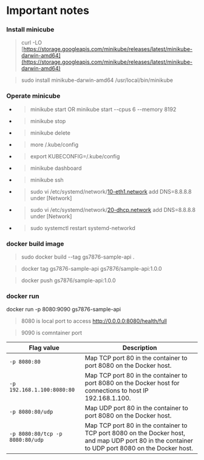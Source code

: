 # Important notes

### Install minicube

> curl -LO [https://storage.googleapis.com/minikube/releases/latest/minikube-darwin-amd64](https://storage.googleapis.com/minikube/releases/latest/minikube-darwin-amd64)

> sudo install minikube-darwin-amd64 /usr/local/bin/minikube

### Operate minicube

* > minikube start OR minikube start --cpus 6 --memory 8192
* > minikube stop
* > minikube delete
* > more /.kube/config
* > export KUBECONFIG=/.kube/config
* > minikube dashboard
* > minikube ssh
* > sudo vi /etc/systemd/network/[10-eth1.network](http://10-eth1.network) add DNS=8.8.8.8 under [Network]
* > sudo vi /etc/systemd/network/[20-dhcp.network](http://20-dhcp.network) add DNS=8.8.8.8 under [Network]
* > sudo systemctl restart systemd-networkd

### docker build image

> sudo docker build --tag gs7876-sample-api .

> docker tag gs7876-sample-api gs7876/sample-api:1.0.0

> docker push gs7876/sample-api:1.0.0

### docker run

docker run -p 8080:9090 gs7876-sample-api

> 8080 is local port to access http://0.0.0.0:8080/health/full

> 9090 is comntainer port

| Flag value                        | Description                                                                                                                                     |
| --------------------------------- | ----------------------------------------------------------------------------------------------------------------------------------------------- |
| `-p 8080:80`                    | Map TCP port 80 in the container to port 8080 on the Docker host.                                                                               |
| `-p 192.168.1.100:8080:80`      | Map TCP port 80 in the container to port 8080 on the Docker host for connections to host IP 192.168.1.100.                                      |
| `-p 8080:80/udp`                | Map UDP port 80 in the container to port 8080 on the Docker host.                                                                               |
| `-p 8080:80/tcp -p 8080:80/udp` | Map TCP port 80 in the container to TCP port 8080 on the Docker host, and map UDP port 80 in the container to UDP port 8080 on the Docker host. |
